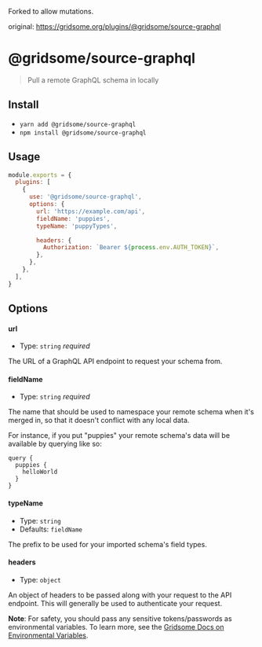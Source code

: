 Forked to allow mutations. 

original: https://gridsome.org/plugins/@gridsome/source-graphql

# @gridsome/source-graphql

> Pull a remote GraphQL schema in locally

## Install

- `yarn add @gridsome/source-graphql`
- `npm install @gridsome/source-graphql`

## Usage

```js
module.exports = {
  plugins: [
    {
      use: '@gridsome/source-graphql',
      options: {
        url: 'https://example.com/api',
        fieldName: 'puppies',
        typeName: 'puppyTypes',

        headers: {
          Authorization: `Bearer ${process.env.AUTH_TOKEN}`,
        },
      },
    },
  ],
}
```

## Options

#### url

- Type: `string` _required_

The URL of a GraphQL API endpoint to request your schema from.

#### fieldName

- Type: `string` _required_

The name that should be used to namespace your remote schema when it's merged in, so that it doesn't conflict with any local data.

For instance, if you put "puppies" your remote schema's data will be available by querying like so:

```
query {
  puppies {
    helloWorld
  }
}
```

#### typeName

- Type: `string`
- Defaults: `fieldName`

The prefix to be used for your imported schema's field types.

#### headers

- Type: `object`

An object of headers to be passed along with your request to the API endpoint. This will generally be used to authenticate your request.

**Note**: For safety, you should pass any sensitive tokens/passwords as environmental variables. To learn more, see the [Gridsome Docs on Environmental Variables](https://gridsome.org/docs/environment-variables/).
